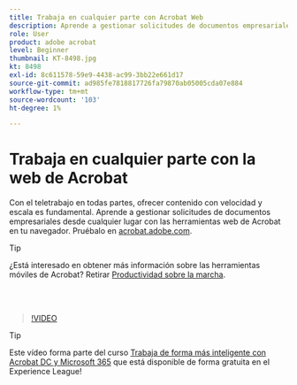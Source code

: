 ```yaml
---
title: Trabaja en cualquier parte con Acrobat Web
description: Aprende a gestionar solicitudes de documentos empresariales desde cualquier lugar con las herramientas web de Acrobat en tu navegador
role: User
product: adobe acrobat
level: Beginner
thumbnail: KT-8498.jpg
kt: 8498
exl-id: 8c611578-59e9-4438-ac99-3bb22e661d17
source-git-commit: ad985fe7818817726fa79870ab05005cda07e884
workflow-type: tm+mt
source-wordcount: '103'
ht-degree: 1%

---
```


# Trabaja en cualquier parte con la web de Acrobat

Con el teletrabajo en todas partes, ofrecer contenido con velocidad y escala es fundamental. Aprende a gestionar solicitudes de documentos empresariales desde cualquier lugar con las herramientas web de Acrobat en tu navegador. Pruébalo en [acrobat.adobe.com](https://acrobat.adobe.com/es/es).

>[!TIP]
>
>¿Está interesado en obtener más información sobre las herramientas móviles de Acrobat? Retirar [Productividad sobre la marcha](productivity.md).

<br> 

>[!VIDEO](https://video.tv.adobe.com/v/337436?quality=12&learn=on&hidetitle=true)

>[!TIP]
>
>Este vídeo forma parte del curso [Trabaja de forma más inteligente con Acrobat DC y Microsoft 365](https://experienceleague.adobe.com/?recommended=Acrobat-U-1-2021.microsoft365) que está disponible de forma gratuita en el Experience League!
